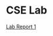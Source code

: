 # CSE Lab

[Lab Report 1](https://kingandrew3000.github.io/cse15l-lab-reports/lab-report-1-week-2.html)

